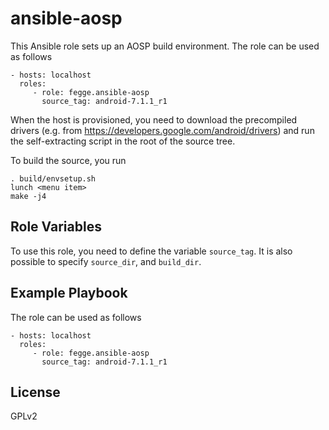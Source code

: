 ansible-aosp
============

This Ansible role sets up an AOSP build environment. The role can be used as follows

    - hosts: localhost
      roles:
         - role: fegge.ansible-aosp
           source_tag: android-7.1.1_r1

When the host is provisioned, you need to download the precompiled drivers (e.g. from https://developers.google.com/android/drivers) and run the self-extracting script in the root of the source tree. 

To build the source, you run

    . build/envsetup.sh
    lunch <menu item>
    make -j4


Role Variables
--------------

To use this role, you need to define the variable `source_tag`. It is also possible to specify `source_dir`, and `build_dir`.


Example Playbook
----------------

The role can be used as follows

    - hosts: localhost
      roles:
         - role: fegge.ansible-aosp
           source_tag: android-7.1.1_r1


License
-------

GPLv2


